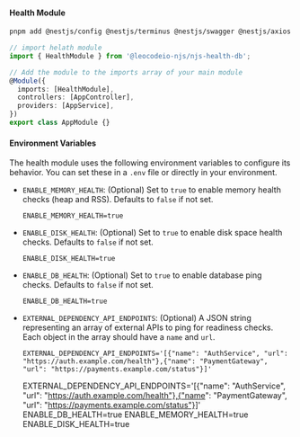 #### Health Module

```bash
pnpm add @nestjs/config @nestjs/terminus @nestjs/swagger @nestjs/axios prom-client @nestjs/typeorm
```

```typescript
// import helath module
import { HealthModule } from '@leocodeio-njs/njs-health-db';

// Add the module to the imports array of your main module
@Module({
  imports: [HealthModule],
  controllers: [AppController],
  providers: [AppService],
})
export class AppModule {}
```

#### Environment Variables

The health module uses the following environment variables to configure its behavior. You can set these in a `.env` file or directly in your environment.

- `ENABLE_MEMORY_HEALTH`: (Optional) Set to `true` to enable memory health checks (heap and RSS). Defaults to `false` if not set.
  ```env
  ENABLE_MEMORY_HEALTH=true
  ```
- `ENABLE_DISK_HEALTH`: (Optional) Set to `true` to enable disk space health checks. Defaults to `false` if not set.
  ```env
  ENABLE_DISK_HEALTH=true
  ```
- `ENABLE_DB_HEALTH`: (Optional) Set to `true` to enable database ping checks. Defaults to `false` if not set.
  ```env
  ENABLE_DB_HEALTH=true
  ```
- `EXTERNAL_DEPENDENCY_API_ENDPOINTS`: (Optional) A JSON string representing an array of external APIs to ping for readiness checks. Each object in the array should have a `name` and `url`.

  ```env
  EXTERNAL_DEPENDENCY_API_ENDPOINTS='[{"name": "AuthService", "url": "https://auth.example.com/health"},{"name": "PaymentGateway", "url": "https://payments.example.com/status"}]'
  ```

  EXTERNAL_DEPENDENCY_API_ENDPOINTS='[{"name": "AuthService", "url": "https://auth.example.com/health"},{"name": "PaymentGateway", "url": "https://payments.example.com/status"}]'
  ENABLE_DB_HEALTH=true
  ENABLE_MEMORY_HEALTH=true
  ENABLE_DISK_HEALTH=true
